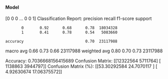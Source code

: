 #### Model
[0 0 0 ... 0 0 1]
Classification Report:
              precision    recall  f1-score   support

           0       0.92      0.68      0.78  18034328
           1       0.41      0.78      0.54   5083660

    accuracy                           0.70  23117988
   macro avg       0.66      0.73      0.66  23117988
weighted avg       0.80      0.70      0.73  23117988

Accuracy: 0.7036668156415689
Confusion Matrix:
[[12322564  5711764]
 [ 1138863  3944797]]
Confusion Matrix (%):
[[53.30292584 24.7070117 ]
 [ 4.92630674 17.06375572]]
